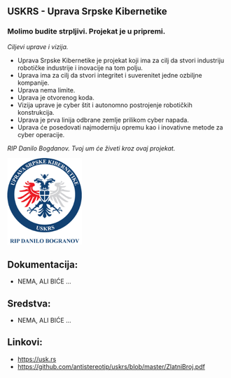 ## USKRS - Uprava Srpske Kibernetike 

### Molimo budite strpljivi. Projekat je u pripremi.

*Ciljevi uprave i vizija.*

- Uprava Srpske Kibernetike je projekat koji ima za cilj da stvori industriju robotičke industrije i inovacije na tom polju.
- Uprava ima za cilj da stvori integritet i suverenitet jedne ozbiljne kompanije.
- Uprava nema limite.
- Uprava je otvorenog koda.
- Vizija uprave je cyber štit i autonomno postrojenje robotičkih konstrukcija.
- Uprava je prva linija odbrane zemlje prilikom cyber napada.
- Uprava će posedovati najmoderniju opremu kao i inovativne metode za cyber operacije.

*RIP Danilo Bogdanov. Tvoj um će živeti kroz ovaj projekat.*

<p>
 <img src="https://github.com/antistereotip/uskrs/blob/master/uskrs.jpg" width="170" />
</p>

## Dokumentacija:
 
- NEMA, ALI BIĆE ...

## Sredstva:

- NEMA, ALI BIĆE ...

## Linkovi:

- https://usk.rs
- https://github.com/antistereotip/uskrs/blob/master/ZlatniBroj.pdf
